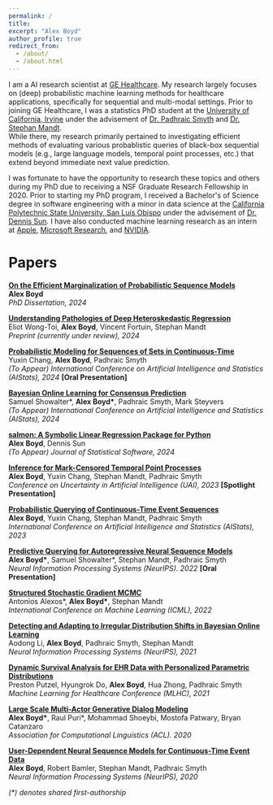 ```yaml
---
permalink: /
title: 
excerpt: "Alex Boyd"
author_profile: true
redirect_from: 
  - /about/
  - /about.html
---
```



I am a AI research scientist at [GE Healthcare](https://www.gehealthcare.com/). My research largely focuses on (deep) probabilistic machine learning methods for healthcare applications, specifically for sequential and multi-modal settings. Prior to joining GE Healthcare, I was a statistics PhD student at the [University of California, Irvine](https://uci.edu/) under the advisement of [Dr. Padhraic Smyth](https://www.ics.uci.edu/~smyth/) and [Dr. Stephan Mandt](http://www.stephanmandt.com/).  
While there, my research primarily pertained to investigating efficient methods of evaluating various probablistic queries of black-box sequential models (e.g., large language models, temporal point processes, etc.) that extend beyond immediate next value prediction. 

I was fortunate to have the opportunity to research these topics and others during my PhD due to receiving a NSF Graduate Research Fellowship in 2020. Prior to starting my PhD program, I received a Bachelor's of Science degree in software engineering with a minor in data science at the [California Polytechnic State University, San Luis Obispo](https://www.calpoly.edu/) under the advisement of [Dr. Dennis Sun](https://dlsun.github.io/). I have also conducted machine learning research as an intern at [Apple](https://www.apple.com/), [Microsoft Research](https://www.microsoft.com/en-us/research/about-microsoft-research/), and [NVIDIA](https://nv-adlr.github.io/).


Papers
======
__[On the Efficient Marginalization of Probabilistic Sequence Models](http://alexboyd-research.github.io/files/phd_thesis.pdf)__  
__Alex Boyd__  
_PhD Dissertation, 2024_  

__[Understanding Pathologies of Deep Heteroskedastic Regression](https://arxiv.org/abs/2306.16717)__  
Eliot Wong-Toi, __Alex Boyd__, Vincent Fortuin, Stephan Mandt  
_Preprint (currently under review), 2024_  

__[Probabilistic Modeling for Sequences of Sets in Continuous-Time](https://arxiv.org/abs/2312.15045)__  
Yuxin Chang, __Alex Boyd__, Padhraic Smyth  
_(To Appear) International Conference on Artificial Intelligence and Statistics (AIStats), 2024_  **[Oral Presentation]**

__[Bayesian Online Learning for Consensus Prediction](https://arxiv.org/abs/2312.07679)__  
Samuel Showalter\*, __Alex Boyd\*__, Padhraic Smyth, Mark Steyvers  
_(To Appear) International Conference on Artificial Intelligence and Statistics (AIStats), 2024_

__[salmon: A Symbolic Linear Regression Package for Python](https://arxiv.org/abs/1911.00648)__  
__Alex Boyd__, Dennis Sun  
_(To Appear) Journal of Statistical Software, 2024_

__[Inference for Mark-Censored Temporal Point Processes](https://proceedings.mlr.press/v216/boyd23a.html)__  
__Alex Boyd__, Yuxin Chang, Stephan Mandt, Padhraic Smyth  
_Conference on Uncertainty in Artificial Intelligence (UAI), 2023_  **[Spotlight Presentation]**
 
__[Probabilistic Querying of Continuous-Time Event Sequences](https://proceedings.mlr.press/v206/boyd23a.html)__  
__Alex Boyd__, Yuxin Chang, Stephan Mandt, Padhraic Smyth  
_International Conference on Artificial Intelligence and Statistics (AIStats), 2023_

__[Predictive Querying for Autoregressive Neural Sequence Models](https://proceedings.neurips.cc/paper_files/paper/2022/hash/9622163c87b67fd5a4a0ec3247cf356e-Abstract-Conference.html)__  
__Alex Boyd\*__, Samuel Showalter\*, Stephan Mandt, Padhraic Smyth  
_Neural Information Processing Systems (NeurIPS). 2022_ **[Oral Presentation]**

__[Structured Stochastic Gradient MCMC](https://proceedings.mlr.press/v162/alexos22a.html)__  
Antonios Alexos\*, __Alex Boyd\*__, Stephan Mandt  
_International Conference on Machine Learning (ICML), 2022_  

__[Detecting and Adapting to Irregular Distribution Shifts in Bayesian Online Learning](https://proceedings.neurips.cc/paper/2021/hash/362387494f6be6613daea643a7706a42-Abstract.html)__  
Aodong Li, __Alex Boyd__, Padhraic Smyth, Stephan Mandt  
_Neural Information Processing Systems (NeurIPS), 2021_  

__[Dynamic Survival Analysis for EHR Data with Personalized Parametric Distributions](https://proceedings.mlr.press/v149/putzel21a.html)__  
Preston Putzel, Hyungrok Do, __Alex Boyd__, Hua Zhong, Padhraic Smyth  
_Machine Learning for Healthcare Conference (MLHC), 2021_  

__[Large Scale Multi-Actor Generative Dialog Modeling](https://aclanthology.org/2020.acl-main.8/)__  
__Alex Boyd\*__, Raul Puri\*, Mohammad Shoeybi, Mostofa Patwary, Bryan Catanzaro  
_Association for Computational Linguistics (ACL). 2020_  

__[User-Dependent Neural Sequence Models for Continuous-Time Event Data](https://proceedings.neurips.cc/paper/2020/hash/f56de5ef149cf0aedcc8f4797031e229-Abstract.html)__  
__Alex Boyd__, Robert Bamler, Stephan Mandt, Padhraic Smyth  
_Neural Information Processing Systems (NeurIPS), 2020_  


_(*) denotes shared first-authorship_
